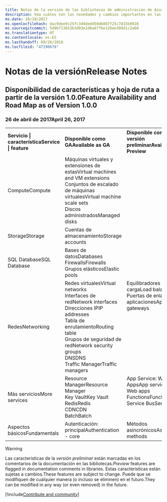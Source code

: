 ```yaml
---
title: Notas de la versión de las bibliotecas de administración de Azure para .NET | Microsoft Docs
description: Vea cuáles son las novedades y cambios importantes en las bibliotecas de administración de Azure para .NET.
ms.date: 10/19/2017
ms.openlocfilehash: dac9dee9c25fc349dedd50d6007f25c7d15b0928
ms.sourcegitcommit: 5d9b713653b3d03e1d0a67f6e126ee399d1c2a60
ms.translationtype: HT
ms.contentlocale: es-ES
ms.lasthandoff: 09/26/2018
ms.locfileid: "47190678"
---
```

# <a name="release-notes"></a><span data-ttu-id="8e920-103">Notas de la versión</span><span class="sxs-lookup"><span data-stu-id="8e920-103">Release Notes</span></span> 

## <a name="feature-availability-and-road-map-as-of-version-100"></a><span data-ttu-id="8e920-104">Disponibilidad de características y hoja de ruta a partir de la versión 1.0.0</span><span class="sxs-lookup"><span data-stu-id="8e920-104">Feature Availability and Road Map as of Version 1.0.0</span></span> ##
### <a name="april-26-2017"></a><span data-ttu-id="8e920-105">26 de abril de 2017</span><span class="sxs-lookup"><span data-stu-id="8e920-105">April 26, 2017</span></span>

<table>
  <tr>
    <th align="left"><span data-ttu-id="8e920-106">Servicio | característica</span><span class="sxs-lookup"><span data-stu-id="8e920-106">Service | feature</span></span></th>
    <th align="left"><span data-ttu-id="8e920-107">Disponible como GA</span><span class="sxs-lookup"><span data-stu-id="8e920-107">Available as GA</span></span></th>
    <th align="left"><span data-ttu-id="8e920-108">Disponible como versión preliminar</span><span class="sxs-lookup"><span data-stu-id="8e920-108">Available as Preview</span></span></th>
    <th align="left"><span data-ttu-id="8e920-109">Próximamente</span><span class="sxs-lookup"><span data-stu-id="8e920-109">Coming soon</span></span></th>
  </tr>
  <tr>
    <td><span data-ttu-id="8e920-110">Compute</span><span class="sxs-lookup"><span data-stu-id="8e920-110">Compute</span></span></td>
    <td><span data-ttu-id="8e920-111">Máquinas virtuales y extensiones de estas</span><span class="sxs-lookup"><span data-stu-id="8e920-111">Virtual machines and VM extensions</span></span><br><span data-ttu-id="8e920-112">Conjuntos de escalado de máquinas virtuales</span><span class="sxs-lookup"><span data-stu-id="8e920-112">Virtual machine scale sets</span></span><br><span data-ttu-id="8e920-113">Discos administrados</span><span class="sxs-lookup"><span data-stu-id="8e920-113">Managed disks</span></span></td>
    <td></td>
    <td valign="top"><span data-ttu-id="8e920-114">Instancias de Azure Container Service</span><span class="sxs-lookup"><span data-stu-id="8e920-114">Azure container services</span></span><br><span data-ttu-id="8e920-115">Azure Container Registry</span><span class="sxs-lookup"><span data-stu-id="8e920-115">Azure container registry</span></span></td>
  </tr>
  <tr>
    <td><span data-ttu-id="8e920-116">Storage</span><span class="sxs-lookup"><span data-stu-id="8e920-116">Storage</span></span></td>
    <td><span data-ttu-id="8e920-117">Cuentas de almacenamiento</span><span class="sxs-lookup"><span data-stu-id="8e920-117">Storage accounts</span></span></td>
    <td></td>
    <td><span data-ttu-id="8e920-118">Cifrado</span><span class="sxs-lookup"><span data-stu-id="8e920-118">Encryption</span></span></td>
  </tr>
  <tr>
    <td><span data-ttu-id="8e920-119">SQL Database</span><span class="sxs-lookup"><span data-stu-id="8e920-119">SQL Database</span></span></td>
    <td><span data-ttu-id="8e920-120">Bases de datos</span><span class="sxs-lookup"><span data-stu-id="8e920-120">Databases</span></span><br><span data-ttu-id="8e920-121">Firewalls</span><span class="sxs-lookup"><span data-stu-id="8e920-121">Firewalls</span></span><br><span data-ttu-id="8e920-122">Grupos elásticos</span><span class="sxs-lookup"><span data-stu-id="8e920-122">Elastic pools</span></span></td>
    <td></td>
    <td valign="top"></td>
  </tr>
  <tr>
    <td><span data-ttu-id="8e920-123">Redes</span><span class="sxs-lookup"><span data-stu-id="8e920-123">Networking</span></span></td>
    <td><span data-ttu-id="8e920-124">Redes virtuales</span><span class="sxs-lookup"><span data-stu-id="8e920-124">Virtual networks</span></span><br><span data-ttu-id="8e920-125">Interfaces de red</span><span class="sxs-lookup"><span data-stu-id="8e920-125">Network interfaces</span></span><br><span data-ttu-id="8e920-126">Direcciones IP</span><span class="sxs-lookup"><span data-stu-id="8e920-126">IP addresses</span></span><br><span data-ttu-id="8e920-127">Tabla de enrutamiento</span><span class="sxs-lookup"><span data-stu-id="8e920-127">Routing table</span></span><br><span data-ttu-id="8e920-128">Grupos de seguridad de red</span><span class="sxs-lookup"><span data-stu-id="8e920-128">Network security groups</span></span><br><span data-ttu-id="8e920-129">DNS</span><span class="sxs-lookup"><span data-stu-id="8e920-129">DNS</span></span><br><span data-ttu-id="8e920-130">Traffic Manager</span><span class="sxs-lookup"><span data-stu-id="8e920-130">Traffic managers</span></span></td>
    <td valign="top"><span data-ttu-id="8e920-131">Equilibradores de carga</span><span class="sxs-lookup"><span data-stu-id="8e920-131">Load balancers</span></span><br><span data-ttu-id="8e920-132">Puertas de enlace de aplicaciones</span><span class="sxs-lookup"><span data-stu-id="8e920-132">Application gateways</span></span></td>
    <td valign="top"></td>
  </tr>
  <tr>
    <td><span data-ttu-id="8e920-133">Más servicios</span><span class="sxs-lookup"><span data-stu-id="8e920-133">More services</span></span></td>
    <td><span data-ttu-id="8e920-134">Resource Manager</span><span class="sxs-lookup"><span data-stu-id="8e920-134">Resource Manager</span></span><br><span data-ttu-id="8e920-135">Key Vault</span><span class="sxs-lookup"><span data-stu-id="8e920-135">Key Vault</span></span><br><span data-ttu-id="8e920-136">Redis</span><span class="sxs-lookup"><span data-stu-id="8e920-136">Redis</span></span><br><span data-ttu-id="8e920-137">CDN</span><span class="sxs-lookup"><span data-stu-id="8e920-137">CDN</span></span><br><span data-ttu-id="8e920-138">Batch</span><span class="sxs-lookup"><span data-stu-id="8e920-138">Batch</span></span></td>
    <td valign="top"><span data-ttu-id="8e920-139">App Service: Web Apps</span><span class="sxs-lookup"><span data-stu-id="8e920-139">App service - Web apps</span></span><br><span data-ttu-id="8e920-140">Functions</span><span class="sxs-lookup"><span data-stu-id="8e920-140">Functions</span></span><br><span data-ttu-id="8e920-141">Service Bus</span><span class="sxs-lookup"><span data-stu-id="8e920-141">Service bus</span></span></td>
    <td valign="top"><span data-ttu-id="8e920-142">Supervisión</span><span class="sxs-lookup"><span data-stu-id="8e920-142">Monitor</span></span><br><span data-ttu-id="8e920-143">Graph RBAC</span><span class="sxs-lookup"><span data-stu-id="8e920-143">Graph RBAC</span></span><br><span data-ttu-id="8e920-144">Azure Cosmos DB</span><span class="sxs-lookup"><span data-stu-id="8e920-144">Azure Cosmos DB</span></span><br><span data-ttu-id="8e920-145">Scheduler</span><span class="sxs-lookup"><span data-stu-id="8e920-145">Scheduler</span></span></td>
  </tr>
  <tr>
    <td><span data-ttu-id="8e920-146">Aspectos básicos</span><span class="sxs-lookup"><span data-stu-id="8e920-146">Fundamentals</span></span></td>
    <td><span data-ttu-id="8e920-147">Autenticación: principal</span><span class="sxs-lookup"><span data-stu-id="8e920-147">Authentication - core</span></span></td>
    <td><span data-ttu-id="8e920-148">Métodos asincrónicos</span><span class="sxs-lookup"><span data-stu-id="8e920-148">Async methods</span></span></td>
    <td valign="top"></td>
  </tr>
</table>

> [!WARNING] 
> <span data-ttu-id="8e920-149">Las características de la *versión preliminar* están marcadas en los comentarios de la documentación en las bibliotecas.</span><span class="sxs-lookup"><span data-stu-id="8e920-149">*Preview* features are flagged in documentation comments in libraries.</span></span> <span data-ttu-id="8e920-150">Estas características están sujetas a cambios.</span><span class="sxs-lookup"><span data-stu-id="8e920-150">These features are subject to change.</span></span> <span data-ttu-id="8e920-151">Puede que se modifiquen de cualquier manera (o incluso se eliminen) en el futuro.</span><span class="sxs-lookup"><span data-stu-id="8e920-151">They can be modified in any way (or even removed) in the future.</span></span>

[!include[Contribute and community](includes/contribute.md)]
